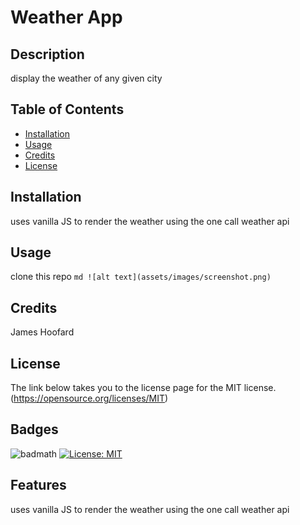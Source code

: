 # Weather App
  ## Description
 display the weather of any given city
  ## Table of Contents
  
  - [Installation](#installation)
  - [Usage](#usage)
  - [Credits](#credits)
  - [License](#licenseTitle)
  ## Installation
  uses vanilla JS to render the weather using the one call weather api
  ## Usage
  clone this repo
      ```md
      ![alt text](assets/images/screenshot.png)
      ```
  ## Credits
  James Hoofard
  ## License
  The link below takes you to the license page for the MIT license.
  (https://opensource.org/licenses/MIT)
  
  ## Badges
  ![badmath](https://img.shields.io/github/languages/top/nielsenjared/badmath)
  [![License: MIT](https://img.shields.io/badge/License-MIT-yellow.svg)](https://opensource.org/licenses/MIT)
  ## Features
 uses vanilla JS to render the weather using the one call weather api



